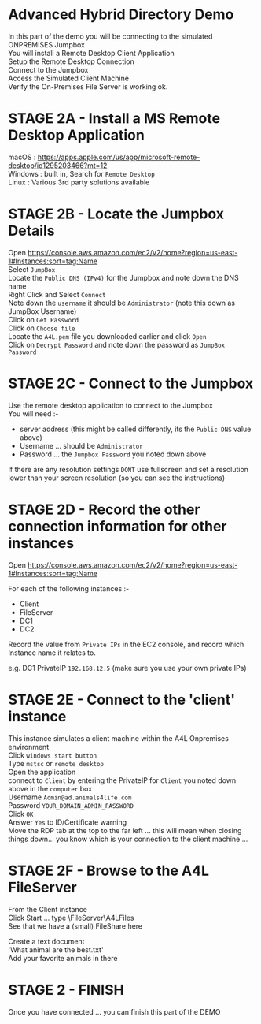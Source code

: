 # Advanced Hybrid Directory Demo

In this part of the demo you will be connecting to the simulated ONPREMISES Jumpbox  
You will install a Remote Desktop Client Application  
Setup the Remote Desktop Connection  
Connect to the Jumpbox  
Access the Simulated Client Machine  
Verify the On-Premises File Server is working ok.  


# STAGE 2A - Install a MS Remote Desktop Application

macOS : https://apps.apple.com/us/app/microsoft-remote-desktop/id1295203466?mt=12  
Windows : built in, Search for `Remote Desktop`  
Linux : Various 3rd party solutions available   

# STAGE 2B - Locate the Jumpbox Details  

Open https://console.aws.amazon.com/ec2/v2/home?region=us-east-1#Instances:sort=tag:Name  
Select `JumpBox`  
Locate the `Public DNS (IPv4)` for the Jumpbox and note down the DNS name  
Right Click and Select `Connect`  
Note down the `username` it should be `Administrator` (note this down as JumpBox Username)  
Click on `Get Password`  
Click on `Choose file`  
Locate the `A4L.pem` file you downloaded earlier and click `Open`  
Click on `Decrypt Password` and note down the password as `JumpBox Password`  

# STAGE 2C - Connect to the Jumpbox  

Use the remote desktop application to connect to the Jumpbox  
You will need :-  
- server address (this might be called differently, its the `Public DNS` value above)   
- Username ... should be `Administrator`  
- Password ... the `Jumpbox Password` you noted down above  

If there are any resolution settings `DONT` use fullscreen and set a resolution lower than your screen resolution (so you can see the instructions)  

# STAGE 2D - Record the other connection information for other instances  

Open https://console.aws.amazon.com/ec2/v2/home?region=us-east-1#Instances:sort=tag:Name  

For each of the following instances :-  

- Client  
- FileServer  
- DC1  
- DC2  

Record the value from `Private IPs` in the EC2 console, and record which Instance name it relates to.  

e.g. DC1 PrivateIP `192.168.12.5` (make sure you use your own private IPs)  

# STAGE 2E - Connect to the 'client' instance  
This instance simulates a client machine within the A4L Onpremises environment  
Click `windows start button`  
Type `mstsc` or `remote desktop`  
Open the application  
connect to `Client` by entering the PrivateIP for `Client` you noted down above in the `computer` box  
Username `Admin@ad.animals4life.com`  
Password `YOUR_DOMAIN_ADMIN_PASSWORD`  
Click `OK`  
Answer `Yes` to ID/Certificate warning  
Move the RDP tab at the top to the far left ... this will mean when closing things down... you know which is your connection to the client machine ...   

# STAGE 2F - Browse to the A4L FileServer  

From the Client instance  
Click Start ... type \\FileServer\A4LFiles  
See that we have a (small) FileShare here  

Create a text document  
'What animal are the best.txt'  
Add your favorite animals in there  

# STAGE 2 - FINISH  
Once you have connected ... you can finish this part of the DEMO  

